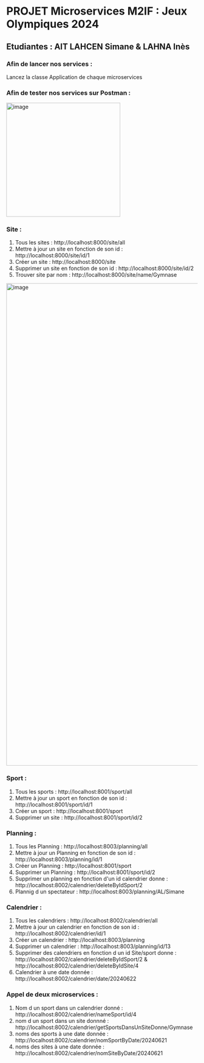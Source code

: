 # PROJET Microservices M2IF : Jeux Olympiques 2024
## Etudiantes : AIT LAHCEN Simane & LAHNA Inès

### Afin de lancer nos services :

Lancez la classe Application de chaque microservices

### Afin de tester nos services sur Postman : 

<img width="300" alt="image" src="https://github.com/SimaneAL/Microservices_projet_AITLAHCEN_LAHNA/assets/64166374/f7b627ea-8314-49da-8e09-6c4a1438ccbe"> 

### Site : 

1. Tous les sites : http://localhost:8000/site/all
2. Mettre à jour un site en fonction de son id : http://localhost:8000/site/id/1
3. Créer un site : http://localhost:8000/site
4. Supprimer un site en fonction de son id : http://localhost:8000/site/id/2
5. Trouver site par nom : http://localhost:8000/site/name/Gymnase
<img width="1269" alt="image" src="https://github.com/SimaneAL/Microservices_projet_AITLAHCEN_LAHNA/assets/64166374/f64a71b1-34bc-4ba8-a22c-ee85f41d5e6a">


### Sport :
1. Tous les sports : http://localhost:8001/sport/all
2. Mettre à jour un sport en fonction de son id : http://localhost:8001/sport/id/1
3. Créer un sport : http://localhost:8001/sport
4. Supprimer un site : http://localhost:8001/sport/id/2


### Planning :
1. Tous les Planning : http://localhost:8003/planning/all
2. Mettre à jour un Planning en fonction de son id : http://localhost:8003/planning/id/1
3. Créer un Planning : http://localhost:8001/sport
4. Supprimer un Planning : http://localhost:8001/sport/id/2
5. Supprimer un planning en fonction d'un id calendrier donne : http://localhost:8002/calendrier/deleteByIdSport/2
5. Plannig d un spectateur : http://localhost:8003/planning/AL/Simane


### Calendrier :
1. Tous les calendriers : http://localhost:8002/calendrier/all
2. Mettre à jour un calendrier en fonction de son id : http://localhost:8002/calendrier/id/1
3. Créer un calendrier : http://localhost:8003/planning
4. Supprimer un calendrier : http://localhost:8003/planning/id/13
5. Supprimer des calendriers en fonction d un id Site/sport donne : http://localhost:8002/calendrier/deleteByIdSport/2 & http://localhost:8002/calendrier/deleteByIdSite/4
6. Calendrier à une date donnée : http://localhost:8002/calendrier/date/20240622

### Appel de deux microservices :
1. Nom d un sport dans un calendrier donné : http://localhost:8002/calendrier/nameSport/id/4
2. nom d un sport dans un site donnné :  http://localhost:8002/calendrier/getSportsDansUnSiteDonne/Gymnase
3. noms des sports à une date donnée : http://localhost:8002/calendrier/nomSportByDate/20240621
4. noms des sites à une date donnée : http://localhost:8002/calendrier/nomSiteByDate/20240621
